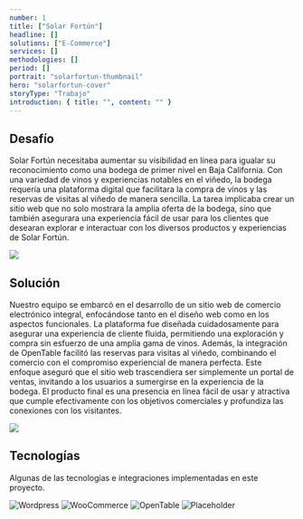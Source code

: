 ```yaml
---
number: 1
title: ["Solar Fortún"]
headline: []
solutions: ["E-Commerce"]
services: []
methodologies: []
period: []
portrait: "solarfortun-thumbnail"
hero: "solarfortun-cover"
storyType: "Trabajo"
introduction: { title: "", content: "" }
---
```


## Desafío

Solar Fortún necesitaba aumentar su visibilidad en línea para igualar su reconocimiento como una bodega de primer nivel en Baja California. Con una variedad de vinos y experiencias notables en el viñedo, la bodega requería una plataforma digital que facilitara la compra de vinos y las reservas de visitas al viñedo de manera sencilla. La tarea implicaba crear un sitio web que no solo mostrara la amplia oferta de la bodega, sino que también asegurara una experiencia fácil de usar para los clientes que desearan explorar e interactuar con los diversos productos y experiencias de Solar Fortún.

![](/work/solarfortun-figure-01.jpg)

## Solución

Nuestro equipo se embarcó en el desarrollo de un sitio web de comercio electrónico integral, enfocándose tanto en el diseño web como en los aspectos funcionales. La plataforma fue diseñada cuidadosamente para asegurar una experiencia de cliente fluida, permitiendo una exploración y compra sin esfuerzo de una amplia gama de vinos. Además, la integración de OpenTable facilitó las reservas para visitas al viñedo, combinando el comercio con el compromiso experiencial de manera perfecta. Este enfoque aseguró que el sitio web trascendiera ser simplemente un portal de ventas, invitando a los usuarios a sumergirse en la experiencia de la bodega. El producto final es una presencia en línea fácil de usar y atractiva que cumple efectivamente con los objetivos comerciales y profundiza las conexiones con los visitantes.

![](/work/solarfortun-figure-2.jpg)

## Tecnologías

Algunas de las tecnologías e integraciones implementadas en este proyecto.

<div class="story_story__mainContent__technologies__v5XXm">
  <div class="story_story__mainContent__technologies__images__6NSg5">
    <div>
      <img loading="lazy" src="/technologies/wordpress.svg" alt="Wordpress"/>
      <img loading="lazy" src="/technologies/woocommerce.svg" alt="WooCommerce"/>
      <img loading="lazy" src="/technologies/opentable.svg" alt="OpenTable"/>
      <img loading="lazy" src="/technologies/placeholder.svg" alt="Placeholder"/>
    </div>
  </div>
</div>
